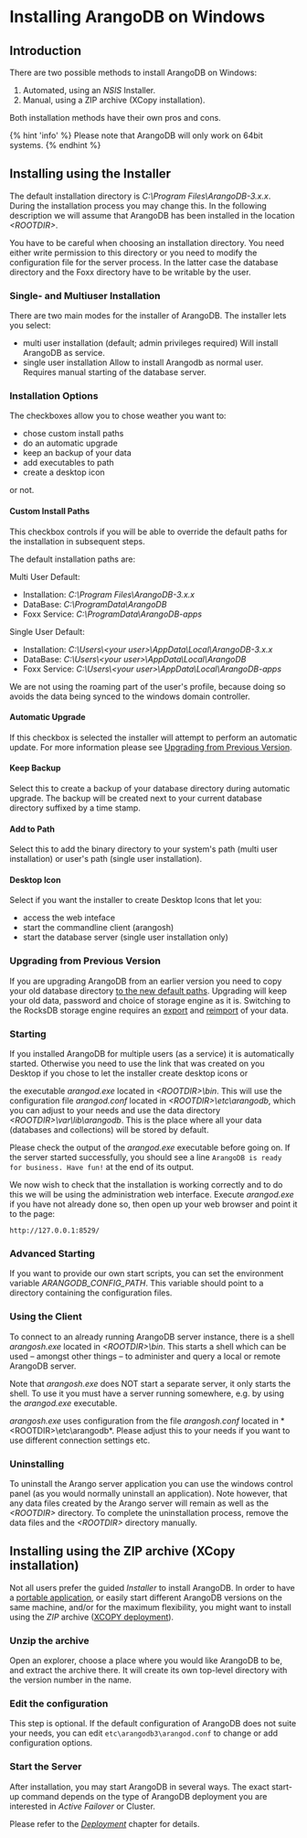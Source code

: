Installing ArangoDB on Windows
==============================

Introduction
------------

There are two possible methods to install ArangoDB on Windows:

1. Automated, using an _NSIS_ Installer.
1. Manual, using a ZIP archive (XCopy installation).

Both installation methods have their own pros and cons.

{% hint 'info' %}
Please note that ArangoDB will only work on 64bit systems.
{% endhint %}

Installing using the Installer
------------------------------

The default installation directory is *C:\Program Files\ArangoDB-3.x.x*. During the
installation process you may change this. In the following description we will assume
that ArangoDB has been installed in the location *&lt;ROOTDIR&gt;*.

You have to be careful when choosing an installation directory. You need either
write permission to this directory or you need to modify the configuration file
for the server process. In the latter case the database directory and the Foxx
directory have to be writable by the user.

### Single- and Multiuser Installation

There are two main modes for the installer of ArangoDB.
The installer lets you select:

- multi user installation (default; admin privileges required)
  Will install ArangoDB as service.
- single user installation
  Allow to install Arangodb as normal user.
  Requires manual starting of the database server.

### Installation Options

The checkboxes allow you to chose weather you want to:

- chose custom install paths
- do an automatic upgrade
- keep an backup of your data
- add executables to path
- create a desktop icon

or not.

#### Custom Install Paths

This checkbox controls if you will be able to override
the default paths for the installation in subsequent steps.

The default installation paths are:

Multi User Default:
- Installation: *C:\Program Files\ArangoDB-3.x.x*
- DataBase:     *C:\ProgramData\ArangoDB*
- Foxx Service: *C:\ProgramData\ArangoDB-apps*

Single User Default:
- Installation: *C:\Users\\\<your user\>\AppData\Local\ArangoDB-3.x.x*
- DataBase:     *C:\Users\\\<your user\>\AppData\Local\ArangoDB*
- Foxx Service: *C:\Users\\\<your user\>\AppData\Local\ArangoDB-apps*

We are not using the roaming part of the user's profile, because doing so
avoids the data being synced to the windows domain controller.

#### Automatic Upgrade

If this checkbox is selected the installer will attempt to perform an automatic
update. For more information please see
[Upgrading from Previous Version](#upgrading-from-previous-version).

#### Keep Backup

Select this to create a backup of your database directory during automatic upgrade.
The backup will be created next to your current database directory suffixed by
a time stamp.

#### Add to Path

Select this to add the binary directory to your system's path (multi user
installation) or user's path (single user installation).

#### Desktop Icon

Select if you want the installer to create Desktop Icons that let you:

- access the web inteface
- start the commandline client (arangosh)
- start the database server (single user installation only)

### Upgrading from Previous Version

If you are upgrading ArangoDB from an earlier version you need to copy your old
database directory [to the new default paths](#custom-install-paths). Upgrading
will keep your old data, password and choice of storage engine as it is.
Switching to the RocksDB storage engine requires an
[export](../Programs/Arangoexport/README.md) and
[reimport](../Programs/Arangoimport/README.md) of your data.

### Starting

If you installed ArangoDB for multiple users (as a service) it is automatically
started. Otherwise you need to use the link that was created on you Desktop if
you chose to let the installer create desktop icons or

the executable *arangod.exe* located in
*&lt;ROOTDIR&gt;\bin*. This will use the configuration file *arangod.conf*
located in *&lt;ROOTDIR&gt;\etc\arangodb*, which you can adjust to your needs
and use the data directory *&lt;ROOTDIR&gt;\var\lib\arangodb*. This is the place
where all your data (databases and collections) will be stored by default.

Please check the output of the *arangod.exe* executable before going on. If the
server started successfully, you should see a line `ArangoDB is ready for
business. Have fun!` at the end of its output.

We now wish to check that the installation is working correctly and to do this
we will be using the administration web interface. Execute *arangod.exe* if you
have not already done so, then open up your web browser and point it to the
page:

```
http://127.0.0.1:8529/
```

### Advanced Starting

If you want to provide our own start scripts, you can set the environment
variable *ARANGODB_CONFIG_PATH*. This variable should point to a directory
containing the configuration files.

### Using the Client

To connect to an already running ArangoDB server instance, there is a shell
*arangosh.exe* located in *&lt;ROOTDIR&gt;\bin*. This starts a shell which can be
used – amongst other things – to administer and query a local or remote
ArangoDB server.

Note that *arangosh.exe* does NOT start a separate server, it only starts the
shell.  To use it you must have a server running somewhere, e.g. by using
the *arangod.exe* executable.

*arangosh.exe* uses configuration from the file *arangosh.conf* located in
*&lt;ROOTDIR&gt;\etc\arangodb\*. Please adjust this to your needs if you want to
use different connection settings etc.

### Uninstalling

To uninstall the Arango server application you can use the windows control panel
(as you would normally uninstall an application). Note however, that any data
files created by the Arango server will remain as well as the *&lt;ROOTDIR&gt;*
directory.  To complete the uninstallation process, remove the data files and
the *&lt;ROOTDIR&gt;* directory manually.

Installing using the ZIP archive (XCopy installation)
-----------------------------------------------------

Not all users prefer the guided _Installer_ to install ArangoDB. In order to have a
[portable application](http://en.wikipedia.org/wiki/Portable_application), or easily
start different ArangoDB versions on the same machine, and/or for the maximum flexibility,
you might want to install using the _ZIP_ archive ([XCOPY deployment](http://en.wikipedia.org/wiki/XCOPY_deployment)).

### Unzip the archive

Open an explorer, choose a place where you would like ArangoDB to be, and extract the
archive there. It will create its own top-level directory with the version number in the name.

### Edit the configuration

This step is optional. If the default configuration of ArangoDB does not suite your needs,
you can edit `etc\arangodb3\arangod.conf` to change or add configuration options.

### Start the Server

After installation, you may start ArangoDB in several ways. The exact start-up command
depends on the type of ArangoDB deployment you are interested in
_Active Failover_ or Cluster. 

Please refer to the [_Deployment_](../Deployment/README.md) chapter for details.
